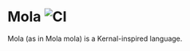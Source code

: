 
# Mola ![CI](https://github.com/rgrannell1/mola-mola/workflows/CI/badge.svg)

Mola (as in Mola mola) is a Kernal-inspired language.

